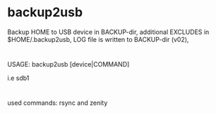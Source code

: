 # backup2usb
Backup HOME to USB device in BACKUP-dir,
additional EXCLUDES in $HOME/.backup2usb,
LOG file is written to BACKUP-dir (v02),
#
USAGE: backup2usb [device|COMMAND] <p>
                i.e sdb1
#
used commands: rsync and zenity
